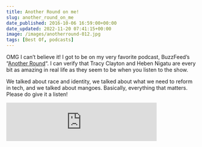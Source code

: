 ```yaml
---
title: Another Round on me!
slug: another_round_on_me
date_published: 2016-10-06 16:59:00+00:00
date_updated: 2022-11-20 07:41:15+00:00
image: /images/anotherround-012.jpg
tags: [Best Of, podcasts]
---
```

OMG I can’t believe it! I got to be on my very favorite podcast, BuzzFeed’s “[Another Round](https://www.wnyc.org/shows/another-round)“. I can verify that Tracy Clayton and Heben Nigatu are every bit as amazing in real life as they seem to be when you listen to the show.

We talked about race and identity, we talked about what we need to reform in tech, and we talked about mangoes. Basically, everything that matters. Please do give it a listen!

<iframe src="https://anchor.fm/another-round-podcast/embed/episodes/Episode-39-The-Betrayer-of-the-Patriarchy-with-Anil-Dash---Encore-e3ards/a-ab0q39" height="102px" width="400px" frameborder="0" scrolling="no"></iframe>
